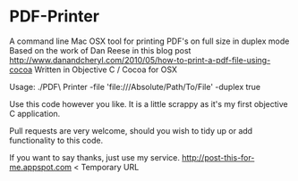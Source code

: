 PDF-Printer
===========

A command line Mac OSX tool for printing PDF's on full size in duplex mode
Based on the work of Dan Reese in this blog post http://www.danandcheryl.com/2010/05/how-to-print-a-pdf-file-using-cocoa
Written in Objective C / Cocoa for OSX

Usage: ./PDF\ Printer -file 'file:///Absolute/Path/To/File' -duplex true

Use this code however you like.  It is a little scrappy as it's my first objective C application.  

Pull requests are very welcome, should you wish to tidy up or add functionality to this code.

If you want to say thanks, just use my service.  http://post-this-for-me.appspot.com < Temporary URL
